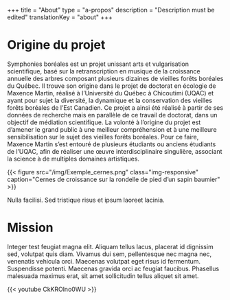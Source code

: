 +++
title = "About"
type = "a-propos"
description =  "Description must be edited"
translationKey = "about"
+++

# Origine du projet

Symphonies boréales est un projet unissant arts et vulgarisation scientifique, basé sur la retranscription en musique de la croissance annuelle des arbres composant plusieurs dizaines de vieilles forêts boréales du Québec. Il trouve son origine dans le projet de doctorat en écologie de Maxence Martin, réalisé à l’Université du Québec à Chicoutimi (UQAC) et ayant pour sujet la diversité, la dynamique et la conservation des vieilles forêts boréales de l’Est Canadien. Ce projet a ainsi été réalisé à partir de ses données de recherche mais en parallèle de ce travail de doctorat, dans un objectif de médiation scientifique. La volonté à l’origine du projet est d’amener le grand public à une meilleur compréhension et à une meilleure sensibilisation sur le sujet des vieilles forêts boréales. Pour ce faire, Maxence Martin s’est entouré de plusieurs étudiants ou anciens étudiants de l’UQAC, afin de réaliser une œuvre interdisciplinaire singulière, associant la science à de multiples domaines artistiques. 

{{< figure src="/img/Exemple_cernes.png" class="img-responsive" caption="Cernes de croissance sur la rondelle de pied d’un sapin baumier" >}}

Nulla facilisi. Sed tristique risus et ipsum laoreet lacinia.


# Mission

Integer test feugiat magna elit. Aliquam tellus lacus, placerat id dignissim sed, volutpat quis diam. Vivamus dui sem, pellentesque nec magna nec, venenatis vehicula orci. Maecenas volutpat eget risus id fermentum. Suspendisse potenti. Maecenas gravida orci ac feugiat faucibus. Phasellus malesuada maximus erat, sit amet sollicitudin tellus aliquet sit amet.

<div class="row">
<div class="col-md-7">
{{< youtube CkKROlno0WU >}}
</div>
</div>
